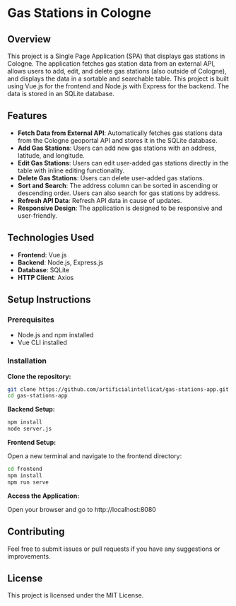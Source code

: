 # Gas Stations in Cologne

## Overview

This project is a Single Page Application (SPA) that displays gas stations in Cologne. The application fetches gas station data from an external API, allows users to add, edit, and delete gas stations (also outside of Cologne), and displays the data in a sortable and searchable table. This project is built using Vue.js for the frontend and Node.js with Express for the backend. The data is stored in an SQLite database.

## Features

- **Fetch Data from External API**: Automatically fetches gas stations data from the Cologne geoportal API and stores it in the SQLite database.
- **Add Gas Stations**: Users can add new gas stations with an address, latitude, and longitude.
- **Edit Gas Stations**: Users can edit user-added gas stations directly in the table with inline editing functionality.
- **Delete Gas Stations**: Users can delete user-added gas stations.
- **Sort and Search**: The address column can be sorted in ascending or descending order. Users can also search for gas stations by address.
- **Refresh API Data**: Refresh API data in cause of updates.
- **Responsive Design**: The application is designed to be responsive and user-friendly.

## Technologies Used

- **Frontend**: Vue.js
- **Backend**: Node.js, Express.js
- **Database**: SQLite
- **HTTP Client**: Axios

## Setup Instructions

### Prerequisites

- Node.js and npm installed
- Vue CLI installed

### Installation

**Clone the repository:**

```sh
git clone https://github.com/artificialintellicat/gas-stations-app.git
cd gas-stations-app
```

**Backend Setup:**
```sh
npm install
node server.js
```

**Frontend Setup:**

Open a new terminal and navigate to the frontend directory:

```sh
cd frontend
npm install
npm run serve
```

**Access the Application:**

Open your browser and go to http://localhost:8080

## Contributing
Feel free to submit issues or pull requests if you have any suggestions or improvements.

## License
This project is licensed under the MIT License.